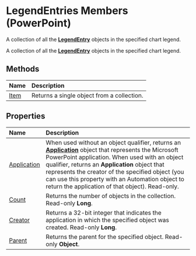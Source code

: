 
# LegendEntries Members (PowerPoint)
A collection of all the  **[LegendEntry](c92ddccd-92a3-bec9-cdcd-efd82c77706b.md)** objects in the specified chart legend.

A collection of all the  **[LegendEntry](c92ddccd-92a3-bec9-cdcd-efd82c77706b.md)** objects in the specified chart legend.


## Methods



|**Name**|**Description**|
|:-----|:-----|
|[Item](67745179-84b3-a2b8-23d8-ceb393828af7.md)|Returns a single object from a collection.|

## Properties



|**Name**|**Description**|
|:-----|:-----|
|[Application](d06b8465-aa96-b985-75de-e554f4466832.md)|When used without an object qualifier, returns an  **[Application](978c2b99-4271-b953-4283-73b5f3d96f41.md)** object that represents the Microsoft PowerPoint application. When used with an object qualifier, returns an **Application** object that represents the creator of the specified object (you can use this property with an Automation object to return the application of that object). Read-only.|
|[Count](bb210ac1-db8b-0b90-b580-f368daed7deb.md)|Returns the number of objects in the collection. Read-only  **Long**.|
|[Creator](c346eb9a-8cdc-261b-b343-834a7db38cb4.md)|Returns a 32-bit integer that indicates the application in which the specified object was created. Read-only  **Long**.|
|[Parent](e7dba178-4ba7-bd95-f553-28489db99102.md)|Returns the parent for the specified object. Read-only  **Object**.|

